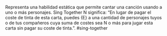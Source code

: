 Representa una habilidad estática que permite cantar una canción usando a uno o más personajes. Sing Together N significa: “En lugar de pagar el coste de tinta de esta carta, puedes {E} a una cantidad de personajes tuyos o de tus compañeros cuya suma de costes sea N o más para jugar esta carta sin pagar su coste de tinta.”. 
 #sing-together